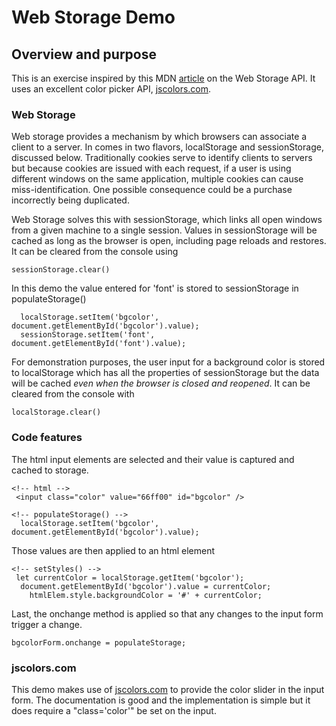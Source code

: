 # Web Storage Demo

## Overview and purpose

This is an exercise inspired by this MDN [article](https://developer.mozilla.org/en-US/docs/Web/API/Web_Storage_API/Using_the_Web_Storage_API) on the Web Storage API. It uses an excellent color picker API, [jscolors.com](https://jscolor.com/).

### Web Storage

Web storage provides a mechanism by which browsers can associate a client to a server. In comes in two flavors, localStorage and sessionStorage, discussed below. Traditionally cookies serve to identify clients to servers but because cookies are issued with each request, if a user is using different windows on the same application, multiple cookies can cause miss-identification. One possible consequence could be a purchase incorrectly being duplicated.

Web Storage solves this with sessionStorage, which links all open windows from a given machine to a single session. Values in sessionStorage will be cached as long as the browser is open, including page reloads and restores. It can be cleared from the console using

```
sessionStorage.clear()
```

In this demo the value entered for 'font' is stored to sessionStorage in populateStorage()

```
  localStorage.setItem('bgcolor', document.getElementById('bgcolor').value);
  sessionStorage.setItem('font', document.getElementById('font').value);

```

For demonstration purposes, the user input for a background color is stored to localStorage which has all the properties of sessionStorage but the data will be cached _even when the browser is closed and reopened_. It can be cleared from the console with

```
localStorage.clear()
```

### Code features

The html input elements are selected and their value is captured and cached to storage.

```
<!-- html -->
 <input class="color" value="66ff00" id="bgcolor" />

<!-- populateStorage() -->
  localStorage.setItem('bgcolor', document.getElementById('bgcolor').value);
```

Those values are then applied to an html element

```
<!-- setStyles() -->
 let currentColor = localStorage.getItem('bgcolor');
  document.getElementById('bgcolor').value = currentColor;
    htmlElem.style.backgroundColor = '#' + currentColor;
```
Last, the onchange method is applied so that any changes to the input form trigger a change.

```
bgcolorForm.onchange = populateStorage;

```
### jscolors.com
This demo makes use of [jscolors.com](https://jscolor.com/) to provide the color slider in the input form.
The documentation is good and the implementation is simple but it does require a "class='color'" be set on the input.
